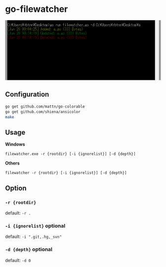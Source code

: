 
# go-filewatcher

![](https://raw.githubusercontent.com/rbtnn/go-filewatcher/master/filewatcher.png)


## Configuration

```sh
go get github.com/mattn/go-colorable
go get github.com/shiena/ansicolor
make
```


## Usage

__Windows__

```
filewatcher.exe -r {rootdir} [-i {ignorelist}] [-d {depth}]
```

__Others__

```
filewatcher -r {rootdir} [-i {ignorelist}] [-d {depth}]
```


## Option


### `-r {rootdir}`

default: `-r .`


### `-i {ignorelist}` optional

default: `-i ".git,.hg,_svn"`


### `-d {depth}` optional

default: `-d 0`

